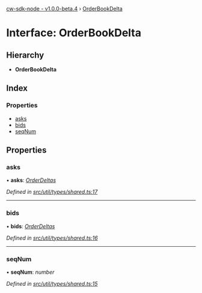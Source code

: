 [cw-sdk-node - v1.0.0-beta.4](../README.md) › [OrderBookDelta](orderbookdelta.md)

# Interface: OrderBookDelta

## Hierarchy

* **OrderBookDelta**

## Index

### Properties

* [asks](orderbookdelta.md#asks)
* [bids](orderbookdelta.md#bids)
* [seqNum](orderbookdelta.md#seqnum)

## Properties

###  asks

• **asks**: *[OrderDeltas](orderdeltas.md)*

*Defined in [src/util/types/shared.ts:17](https://github.com/cryptowatch/cw-sdk-node/blob/53b8a13/src/util/types/shared.ts#L17)*

___

###  bids

• **bids**: *[OrderDeltas](orderdeltas.md)*

*Defined in [src/util/types/shared.ts:16](https://github.com/cryptowatch/cw-sdk-node/blob/53b8a13/src/util/types/shared.ts#L16)*

___

###  seqNum

• **seqNum**: *number*

*Defined in [src/util/types/shared.ts:15](https://github.com/cryptowatch/cw-sdk-node/blob/53b8a13/src/util/types/shared.ts#L15)*
